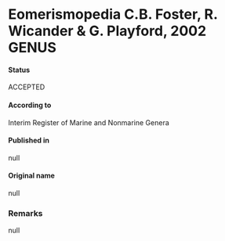 # Eomerismopedia C.B. Foster, R. Wicander & G. Playford, 2002 GENUS

#### Status
ACCEPTED

#### According to
Interim Register of Marine and Nonmarine Genera

#### Published in
null

#### Original name
null

### Remarks
null